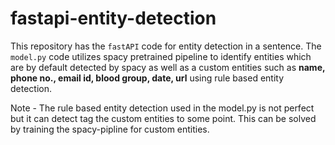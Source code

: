 # fastapi-entity-detection

This repository has the `fastAPI` code for entity detection in a sentence. The `model.py` code utilizes spacy pretrained pipeline to identify entities which are by default detected by spacy as well as a custom entities such as **name, phone no., email id, blood group, date, url** using rule based entity detection.

Note - The rule based entity detection used in the model.py is not perfect but it can detect tag the custom entities to some point. This can be solved by training the spacy-pipline for custom entities.

